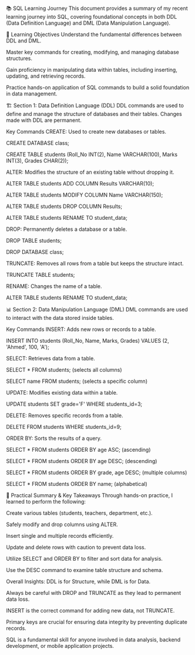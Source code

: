 📚 SQL Learning Journey
This document provides a summary of my recent learning journey into SQL, covering foundational concepts in both DDL (Data Definition Language) and DML (Data Manipulation Language).

📝 Learning Objectives
Understand the fundamental differences between DDL and DML.

Master key commands for creating, modifying, and managing database structures.

Gain proficiency in manipulating data within tables, including inserting, updating, and retrieving records.

Practice hands-on application of SQL commands to build a solid foundation in data management.

🏗️ Section 1: Data Definition Language (DDL)
DDL commands are used to define and manage the structure of databases and their tables. Changes made with DDL are permanent.

Key Commands
CREATE: Used to create new databases or tables.

CREATE DATABASE class;

CREATE TABLE students (Roll_No INT(2), Name VARCHAR(100), Marks INT(3), Grades CHAR(2));

ALTER: Modifies the structure of an existing table without dropping it.

ALTER TABLE students ADD COLUMN Results VARCHAR(10);

ALTER TABLE students MODIFY COLUMN Name VARCHAR(150);

ALTER TABLE students DROP COLUMN Results;

ALTER TABLE students RENAME TO student_data;

DROP: Permanently deletes a database or a table.

DROP TABLE students;

DROP DATABASE class;

TRUNCATE: Removes all rows from a table but keeps the structure intact.

TRUNCATE TABLE students;

RENAME: Changes the name of a table.

ALTER TABLE students RENAME TO student_data;

📊 Section 2: Data Manipulation Language (DML)
DML commands are used to interact with the data stored inside tables.

Key Commands
INSERT: Adds new rows or records to a table.

INSERT INTO students (Roll_No, Name, Marks, Grades) VALUES (2, 'Ahmed', 100, 'A');

SELECT: Retrieves data from a table.

SELECT * FROM students; (selects all columns)

SELECT name FROM students; (selects a specific column)

UPDATE: Modifies existing data within a table.

UPDATE students SET grade='F' WHERE students_id=3;

DELETE: Removes specific records from a table.

DELETE FROM students WHERE students_id=9;

ORDER BY: Sorts the results of a query.

SELECT * FROM students ORDER BY age ASC; (ascending)

SELECT * FROM students ORDER BY age DESC; (descending)

SELECT * FROM students ORDER BY grade, age DESC; (multiple columns)

SELECT * FROM students ORDER BY name; (alphabetical)

🎯 Practical Summary & Key Takeaways
Through hands-on practice, I learned to perform the following:

Create various tables (students, teachers, department, etc.).

Safely modify and drop columns using ALTER.

Insert single and multiple records efficiently.

Update and delete rows with caution to prevent data loss.

Utilize SELECT and ORDER BY to filter and sort data for analysis.

Use the DESC command to examine table structure and schema.

Overall Insights:
DDL is for Structure, while DML is for Data.

Always be careful with DROP and TRUNCATE as they lead to permanent data loss.

INSERT is the correct command for adding new data, not TRUNCATE.

Primary keys are crucial for ensuring data integrity by preventing duplicate records.

SQL is a fundamental skill for anyone involved in data analysis, backend development, or mobile application projects.

